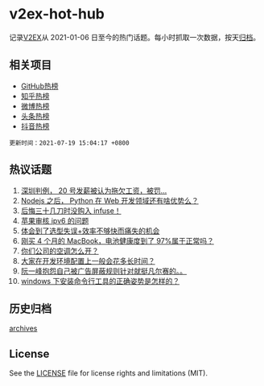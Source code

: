 # v2ex-hot-hub

 记录[V2EX](https://www.v2ex.com/)从 2021-01-06 日至今的热门话题。每小时抓取一次数据，按天[归档](archives)。
 
 ## 相关项目

- [GitHub热榜](https://github.com/lonnyzhang423/github-hot-hub)
- [知乎热榜](https://github.com/lonnyzhang423/zhihu-hot-hub)
- [微博热榜](https://github.com/lonnyzhang423/weibo-hot-hub)
- [头条热榜](https://github.com/lonnyzhang423/toutiao-hot-hub)
- [抖音热榜](https://github.com/lonnyzhang423/douyin-hot-hub)


 `更新时间：2021-07-19 15:04:17 +0800`

## 热议话题

1. [深圳判例， 20 号发薪被认为拖欠工资，被罚...](https://www.v2ex.com/t/790299)
1. [Nodejs 之后， Python 在 Web 开发领域还有啥优势么？](https://www.v2ex.com/t/790207)
1. [后悔三十几刀时没购入 infuse！](https://www.v2ex.com/t/790220)
1. [苹果审核 ipv6 的问题](https://www.v2ex.com/t/790224)
1. [体会到了选型失误+效率不够快而痛失的机会](https://www.v2ex.com/t/790304)
1. [刚买 4 个月的 MacBook，电池健康度到了 97%属于正常吗？](https://www.v2ex.com/t/790264)
1. [你们公司的空调怎么开？](https://www.v2ex.com/t/790284)
1. [大家在开发环境配置上一般会花多长时间？](https://www.v2ex.com/t/790257)
1. [阮一峰抱怨自己被广告屏蔽规则针对就挺凡尔赛的。。](https://www.v2ex.com/t/790313)
1. [windows 下安装命令行工具的正确姿势是怎样的？](https://www.v2ex.com/t/790320)

## 历史归档

[archives](archives)

## License

See the [LICENSE](LICENSE) file for license rights and limitations (MIT).
